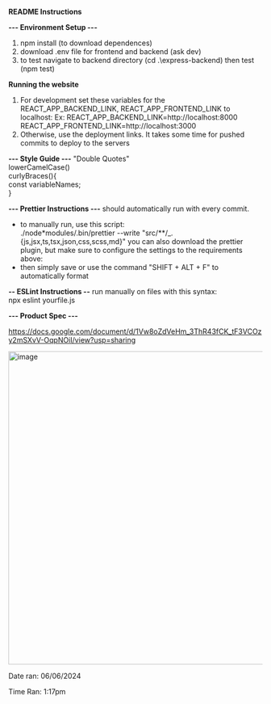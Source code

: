 **README Instructions**

**--- Environment Setup ---**
1. npm install (to download dependences)
2. download .env file for frontend and backend (ask dev)
3. to test navigate to backend directory (cd .\express-backend) then test (npm test)

**Running the website**
1. For development set these variables for the REACT_APP_BACKEND_LINK, REACT_APP_FRONTEND_LINK to localhost:
   Ex: REACT_APP_BACKEND_LINK=http://localhost:8000
       REACT_APP_FRONTEND_LINK=http://localhost:3000
2. Otherwise, use the deployment links. It takes some time for pushed commits to deploy to the servers

**--- Style Guide ---**
 "Double Quotes"  
 lowerCamelCase()  
 curlyBraces(){  
 const variableNames;  
 }

**--- Prettier Instructions ---**
 should automatically run with every commit.
 - to manually run, use this script:  
 ./node\*modules/.bin/prettier --write "src/\*\*/\_.{js,jsx,ts,tsx,json,css,scss,md}"
 you can also download the prettier plugin, but make sure to configure the settings to the requirements above:
 - then simply save or use the command "SHIFT + ALT + F" to automatically format

**-- ESLint Instructions --** 
 run manually on files with this syntax:  
 npx eslint yourfile.js

**--- Product Spec ---**

https://docs.google.com/document/d/1Vw8oZdVeHm_3ThR43fCK_tF3VCOzy2mSXvV-OqpNOiI/view?usp=sharing

<img width="620" alt="image" src="https://github.com/Velevynn/haggle/assets/112510910/edebd5e0-e841-4119-aa66-7df25a7a441c">

Date ran: 06/06/2024

Time Ran: 1:17pm
